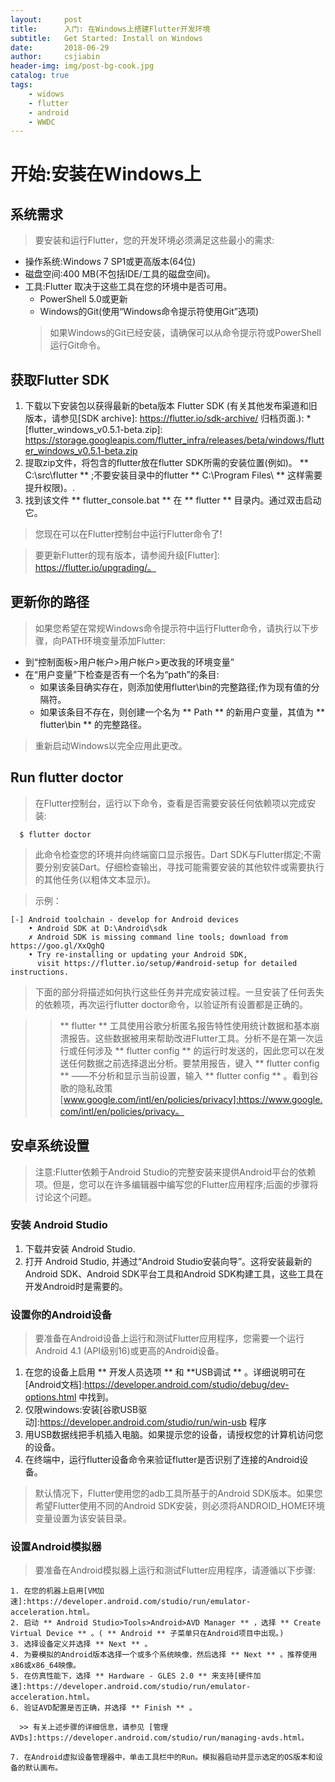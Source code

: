 ```yaml
---
layout:     post
title:      入门: 在Windows上搭建Flutter开发环境
subtitle:   Get Started: Install on Windows
date:       2018-06-29
author:     csjiabin
header-img: img/post-bg-cook.jpg
catalog: true
tags:
    - widows
    - flutter
    - android
    - WWDC
---
```


# 开始:安装在Windows上

## 系统需求

> 要安装和运行Flutter，您的开发环境必须满足这些最小的需求:

  * 操作系统:Windows 7 SP1或更高版本(64位)
  * 磁盘空间:400 MB(不包括IDE/工具的磁盘空间)。
  * 工具:Flutter 取决于这些工具在您的环境中是否可用。
     * PowerShell 5.0或更新
     * Windows的Git(使用“Windows命令提示符使用Git”选项)
     > 如果Windows的Git已经安装，请确保可以从命令提示符或PowerShell运行Git命令。

## 获取Flutter SDK

  1. 下载以下安装包以获得最新的beta版本 Flutter SDK (有关其他发布渠道和旧版本，请参见[SDK archive]: https://flutter.io/sdk-archive/ 归档页面.):
    * [flutter_windows_v0.5.1-beta.zip]: https://storage.googleapis.com/flutter_infra/releases/beta/windows/flutter_windows_v0.5.1-beta.zip
  2. 提取zip文件，将包含的flutter放在flutter SDK所需的安装位置(例如)。 ** C:\src\flutter ** ;不要安装目录中的flutter ** C:\Program Files\ ** 这样需要提升权限)。.
  3. 找到该文件 ** flutter_console.bat ** 在 ** flutter ** 目录内。通过双击启动它。
> 您现在可以在Flutter控制台中运行Flutter命令了!

> 要更新Flutter的现有版本，请参阅升级[Flutter]: https://flutter.io/upgrading/。

## 更新你的路径

> 如果您希望在常规Windows命令提示符中运行Flutter命令，请执行以下步骤，向PATH环境变量添加Flutter:
  
  * 到“控制面板>用户帐户>用户帐户>更改我的环境变量”
  * 在“用户变量”下检查是否有一个名为“path”的条目:
    * 如果该条目确实存在，则添加使用flutter\bin的完整路径;作为现有值的分隔符。
    * 如果该条目不存在，则创建一个名为 ** Path ** 的新用户变量，其值为 ** flutter\bin ** 的完整路径。
> 重新启动Windows以完全应用此更改。

## Run flutter doctor

> 在Flutter控制台，运行以下命令，查看是否需要安装任何依赖项以完成安装:

  ```shell
    $ flutter doctor
  ```

> 此命令检查您的环境并向终端窗口显示报告。Dart SDK与Flutter绑定;不需要分别安装Dart。仔细检查输出，寻找可能需要安装的其他软件或需要执行的其他任务(以粗体文本显示)。

 > 示例：

```
[-] Android toolchain - develop for Android devices
    • Android SDK at D:\Android\sdk
    ✗ Android SDK is missing command line tools; download from https://goo.gl/XxQghQ
    • Try re-installing or updating your Android SDK,
      visit https://flutter.io/setup/#android-setup for detailed instructions.
```

> 下面的部分将描述如何执行这些任务并完成安装过程。一旦安装了任何丢失的依赖项，再次运行flutter doctor命令，以验证所有设置都是正确的。

>> ** flutter ** 工具使用谷歌分析匿名报告特性使用统计数据和基本崩溃报告。这些数据被用来帮助改进Flutter工具。分析不是在第一次运行或任何涉及 ** flutter config ** 的运行时发送的，因此您可以在发送任何数据之前选择退出分析。要禁用报告，键入 ** flutter config ** ——不分析和显示当前设置，输入 ** flutter config ** 。看到谷歌的隐私政策[www.google.com/intl/en/policies/privacy]:https://www.google.com/intl/en/policies/privacy。

## 安卓系统设置

> 注意:Flutter依赖于Android Studio的完整安装来提供Android平台的依赖项。但是，您可以在许多编辑器中编写您的Flutter应用程序;后面的步骤将讨论这个问题。

### 安装 Android Studio

  1. 下载并安装 Android Studio.
  2. 打开 Android Studio, 并通过“Android Studio安装向导”。这将安装最新的Android SDK、Android SDK平台工具和Android SDK构建工具，这些工具在开发Android时是需要的。

### 设置你的Android设备

> 要准备在Android设备上运行和测试Flutter应用程序，您需要一个运行Android 4.1 (API级别16)或更高的Android设备。

  1. 在您的设备上启用 ** 开发人员选项 ** 和 **USB调试 ** 。详细说明可在[Android文档]:https://developer.android.com/studio/debug/dev-options.html 中找到。
  2. 仅限windows:安装[谷歌USB驱动]:https://developer.android.com/studio/run/win-usb 程序
  3. 用USB数据线把手机插入电脑。如果提示您的设备，请授权您的计算机访问您的设备。
  4. 在终端中，运行flutter设备命令来验证flutter是否识别了连接的Android设备。
  
 > 默认情况下，Flutter使用您的adb工具所基于的Android SDK版本。如果您希望Flutter使用不同的Android SDK安装，则必须将ANDROID_HOME环境变量设置为该安装目录。
 
 ### 设置Android模拟器
 
  > 要准备在Android模拟器上运行和测试Flutter应用程序，请遵循以下步骤:
  
    1. 在您的机器上启用[VM加速]:https://developer.android.com/studio/run/emulator-acceleration.html。
    2. 启动 ** Android Studio>Tools>Android>AVD Manager ** ，选择 ** Create Virtual Device ** 。( ** Android ** 子菜单只在Android项目中出现。)
    3. 选择设备定义并选择 ** Next ** 。
    4. 为要模拟的Android版本选择一个或多个系统映像，然后选择 ** Next ** 。推荐使用x86或x86_64映像。
    5. 在仿真性能下，选择 ** Hardware - GLES 2.0 ** 来支持[硬件加速]:https://developer.android.com/studio/run/emulator-acceleration.html。
    6. 验证AVD配置是否正确，并选择 ** Finish ** 。
    
      >> 有关上述步骤的详细信息，请参见 [管理AVDs]:https://developer.android.com/studio/run/managing-avds.html。
      
    7. 在Android虚拟设备管理器中，单击工具栏中的Run。模拟器启动并显示选定的OS版本和设备的默认画布。
